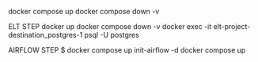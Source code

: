 docker compose up
docker compose down -v

ELT STEP
docker up
docker compose down -v
docker exec -it elt-project-destination_postgres-1 psql -U postgres

AIRFLOW STEP
$ docker compose up init-airflow -d
docker compose up